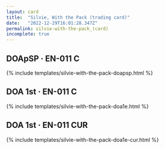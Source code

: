 ```yaml
---
layout: card
title:  "Silvie, With the Pack (trading card)"
date:   "2022-12-29T16:01:28.347Z"
permalink: silvie-with-the-pack_(card)
incomplete: true
---
```


## DOApSP &middot; EN-011 C

{% include templates/silvie-with-the-pack-doapsp.html %}


## DOA 1st &middot; EN-011 C

{% include templates/silvie-with-the-pack-doa1e.html %}


## DOA 1st &middot; EN-011 CUR

{% include templates/silvie-with-the-pack-doa1e-cur.html %}
